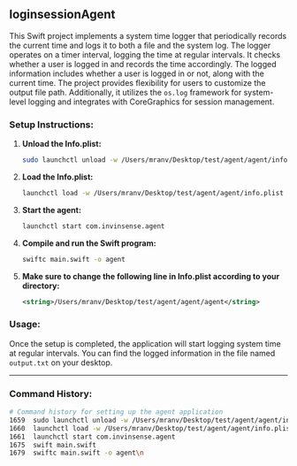 ## loginsessionAgent

This Swift project implements a system time logger that periodically records the current time and logs it to both a file and the system log. The logger operates on a timer interval, logging the time at regular intervals. It checks whether a user is logged in and records the time accordingly. The logged information includes whether a user is logged in or not, along with the current time. The project provides flexibility for users to customize the output file path. Additionally, it utilizes the `os.log` framework for system-level logging and integrates with CoreGraphics for session management.

### Setup Instructions:

1. **Unload the Info.plist:**
   ```bash
   sudo launchctl unload -w /Users/mranv/Desktop/test/agent/agent/info.plist
   ```
2. **Load the Info.plist:**

   ```bash
   launchctl load -w /Users/mranv/Desktop/test/agent/agent/info.plist
   ```

3. **Start the agent:**

   ```bash
   launchctl start com.invinsense.agent
   ```

4. **Compile and run the Swift program:**

   ```bash
   swiftc main.swift -o agent
   ```

5. **Make sure to change the following line in Info.plist according to your directory:**
   ```xml
   <string>/Users/mranv/Desktop/test/agent/agent/agent</string>
   ```

### Usage:

Once the setup is completed, the application will start logging system time at regular intervals. You can find the logged information in the file named `output.txt` on your desktop.

---

### Command History:

```bash
# Command history for setting up the agent application
1659  sudo launchctl unload -w /Users/mranv/Desktop/test/agent/agent/info.plist
1660  launchctl load -w /Users/mranv/Desktop/test/agent/agent/info.plist
1661  launchctl start com.invinsense.agent
1675  swift main.swift
1679  swiftc main.swift -o agent\n
```
